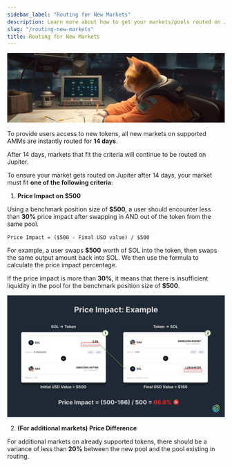 ```yaml
---
sidebar_label: "Routing for New Markets"
description: Learn more about how to get your markets/pools routed on Jupiter.
slug: "/routing-new-markets"
title: Routing for New Markets
---
```


<head>
    <title>How to Get Your Market Fully Routed on Jupiter</title>
    <meta name="twitter:card" content="summary" />
</head>

![full-routing-banner](../img/full-routing-banner.png)

To provide users access to new tokens, all new markets on supported AMMs are instantly routed for **14 days**.

After 14 days, markets that fit the criteria will continue to be routed on Jupiter.

To ensure your market gets routed on Jupiter after 14 days, your market must fit **one of the following criteria**:

1. **Price Impact on $500**

Using a benchmark position size of **$500**, a user should encounter less than **30%** price impact after swapping in AND out of the token from the same pool. 

```
Price Impact = ($500 - Final USD value) / $500
```

For example, a user swaps **$500** worth of SOL into the token, then swaps the same output amount back into SOL. We then use the formula to calculate the price impact percentage.

If the price impact is more than **30%**, it means that there is insufficient liquidity in the pool for the benchmark position size of **$500**.

![price-impact-criteria](../img/price-impact-criteria.jpg)


2. **(For additional markets) Price Difference**

For additional markets on already supported tokens, there should be a variance of less than **20%** between the new pool and the pool existing in routing. 